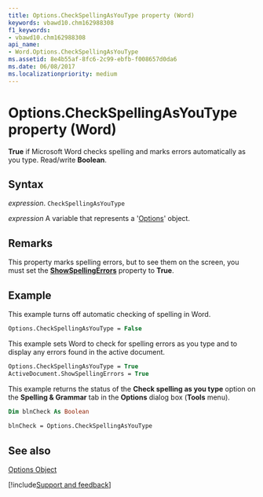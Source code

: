 ```yaml
---
title: Options.CheckSpellingAsYouType property (Word)
keywords: vbawd10.chm162988308
f1_keywords:
- vbawd10.chm162988308
api_name:
- Word.Options.CheckSpellingAsYouType
ms.assetid: 8e4b55af-8fc6-2c99-ebfb-f008657d0da6
ms.date: 06/08/2017
ms.localizationpriority: medium
---
```



# Options.CheckSpellingAsYouType property (Word)

 **True** if Microsoft Word checks spelling and marks errors automatically as you type. Read/write **Boolean**.


## Syntax

_expression_. `CheckSpellingAsYouType`

_expression_ A variable that represents a '[Options](Word.Options.md)' object.


## Remarks

This property marks spelling errors, but to see them on the screen, you must set the **[ShowSpellingErrors](Word.Document.ShowSpellingErrors.md)** property to **True**.


## Example

This example turns off automatic checking of spelling in Word.


```vb
Options.CheckSpellingAsYouType = False
```

This example sets Word to check for spelling errors as you type and to display any errors found in the active document.




```vb
Options.CheckSpellingAsYouType = True 
ActiveDocument.ShowSpellingErrors = True
```

This example returns the status of the **Check spelling as you type** option on the **Spelling & Grammar** tab in the **Options** dialog box (**Tools** menu).




```vb
Dim blnCheck As Boolean 
 
blnCheck = Options.CheckSpellingAsYouType
```


## See also


[Options Object](Word.Options.md)

[!include[Support and feedback](~/includes/feedback-boilerplate.md)]